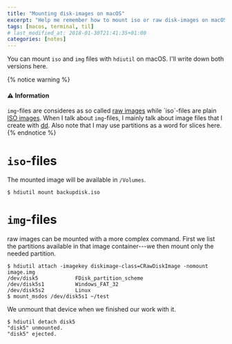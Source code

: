 ```yaml
---
title: "Mounting disk-images on macOS"
excerpt: "Help me remember how to mount iso or raw disk-images on macOS with hdiutil."
tags: [macos, terminal, til]
# last_modified_at: 2018-01-30T21:41:35+01:00
categories: [notes]
---
```


You can mount `iso` and `img` files with `hdiutil` on macOS. I'll write down both versions here.

{% notice warning %}
#### :warning: Information
`img`-files are consideres as so called [raw images](https://en.wikipedia.org/wiki/IMG_(file_format))
while `iso`-files are plain [ISO images](https://en.wikipedia.org/wiki/ISO_image). When I talk about
`img`-files, I mainly talk about image files that I create with [dd](https://en.wikipedia.org/wiki/Dd_(Unix)).
Also note that I may use partitions as a word for slices here.
{% endnotice %}

# `iso`-files

The mounted image will be available in `/Volumes`.

``` terminal
$ hdiutil mount backupdisk.iso
```

# `img`-files

raw images can be mounted with a more complex command. First we list the partitions
available in that image container---we then mount only the needed partition.

``` terminal
$ hdiutil attach -imagekey diskimage-class=CRawDiskImage -nomount image.img
/dev/disk5            FDisk_partition_scheme
/dev/disk5s1          Windows_FAT_32
/dev/disk5s2          Linux
$ mount_msdos /dev/disk5s1 ~/test
```

We unmount that device when we finished our work with it.

``` terminal
$ hdiutil detach disk5
"disk5" unmounted.
"disk5" ejected.
```
